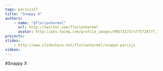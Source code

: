 ```yaml
---
tags: parisjs17
title: "Snappy X"
authors:
    - name: "@florianharmel"
      url: http://twitter.com/florianharmel
      avatar: http://pbs.twimg.com/profile_images/99573173/n775724777_1731828_1007_bigger.jpg
projects:
slides:
    - http://www.slideshare.net/florianharmel/snapyx-parisjs
videos:
---
```

#Snappy X
